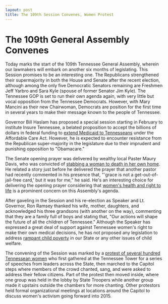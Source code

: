 ```yaml
---
layout: post
title: The 109th Session Convenes, Women Protest
---
```


# The 109th General Assembly Convenes

Today marks the start of the 109th Tennessee General Assembly, wherein our lawmakers will embark on another six months of legislating. This Session promises to be an interesting one. The Republicans strengthened their supermajority in both the House and Senate after the recent election, although among the only five Democratic Senators remaining are Freshmen Jeff Yarbro and Sara Kyle (spouse of former Senator Jim Kyle). The Tennessee GOP is set to run their own agenda again, with very little but vocal opposition from the Tennessee Democrats. However, with Mary Mancini as their new Chairwoman, Democrats are position for the first time in several years to make their message known to the people of Tennessee.  

Governor Bill Haslam has proposed a special session starting in February to institute Insure Tennessee, a belated proposition to accept the billions of dollars in federal funding to [extend Medicaid to Tennesseans](http://states.aarp.org/wp-content/uploads/2015/01/Who_Benefits_TN_010915FINAL-JANUARY2015.pdf) under the Affordable Care Act. However, he is expected to encounter resistance from the Republican super-majority in the legislature due to their imprudent and punishing opposition to "Obamacare." 

The Senate opening prayer was delivered by wealthy local Paster Maury Davis, who was convicted of [stabbing a woman to death in her own home](http://www.nashvillescene.com/nashville/a-grieving-son-finds-no-justice-on-rev-maury-davis-path-to-redemption/Content?oid=1201523). He related a story just before he delivered the prayer that another pastor had recently commented in his presence that, "'grace is not a get-out-of-jail-free card,' but it was for me," he said. He's an interesting choice for delivering the opening prayer considering that [women's health and right to life](http://healthyandfreetn.org/) is a prominent concern on this Assembly's agenda.

After gaveling in the Session and his re-election as Speaker and Lt. Governor, Ron Ramsey thanked his wife, mother, daughters, and acknowledged his three grandsons (with another on the way), commenting that they are a family full of boys and stating that, "Our actions will shape the future of all the children of Tennessee." Although the Speaker has expressed a great deal of support against Tennessee women's right to make their own medical decisions, he has not proposed any legislation to address [rampant child poverty](http://www.nashvillescene.com/pitw/archives/2012/02/23/child-poverty-surges-in-tennessee) in our State or any other issues of child welfare.

The convening of the Session was marked by a [protest of several hundred Tennessean women](https://twitter.com/search?q=%23EyesonTN&src=typd) who first gathered at the Tennessee Tower for a series of speeches from leaders across the State, then marched to the Capitol steps where members of the crowd chanted, sang, and were asked to address their fellow citizens. Part of the protest then moved inside, where one group was held in the lobby by State Troopers while another group made it upstairs outside the chambers for more chanting. Other protestors held formal organizational meetings at locations around the Capitol to discuss women's activism going forward into 2015.


<!--more-->

